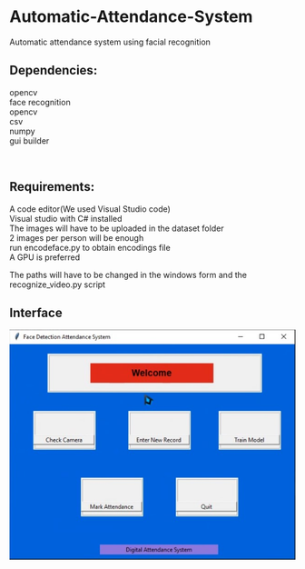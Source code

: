 # Automatic-Attendance-System

Automatic attendance system using facial recognition

## Dependencies:
opencv<br/>
face recognition<br/>
opencv<br/>
csv<br/>
numpy<br/>
gui builder

<br/>

## Requirements:

A code editor(We used Visual Studio code)<br/>
Visual studio with C# installed<br/>
The images will have to be uploaded in the dataset folder<br/>
2 images per person will be enough<br/>
run encodeface.py to obtain encodings file<br/>
A GPU is preferred<br/>

The paths will have to be changed in the windows form and the recognize_video.py script 

## Interface 
![Screen1](Screen1.jpg)<br/>

<br/>

